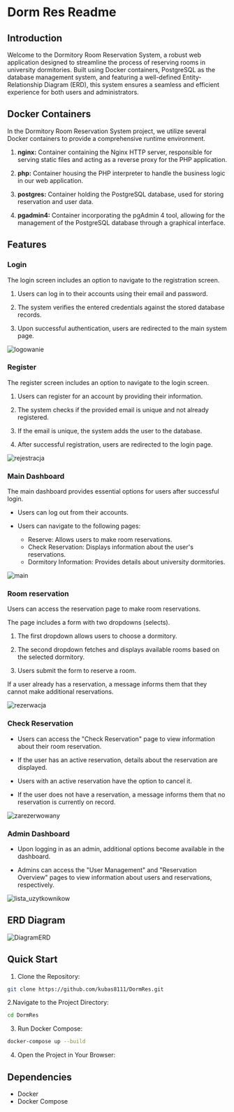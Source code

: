 # Dorm Res Readme

## Introduction

Welcome to the Dormitory Room Reservation System, a robust web application designed to streamline the process of reserving rooms in university dormitories. Built using Docker containers, PostgreSQL as the database management system, and featuring a well-defined Entity-Relationship Diagram (ERD), this system ensures a seamless and efficient experience for both users and administrators.

## Docker Containers

In the Dormitory Room Reservation System project, we utilize several Docker containers to provide a comprehensive runtime environment.

1. **nginx:** Container containing the Nginx HTTP server, responsible for serving static files and acting as a reverse proxy for the PHP application.

2. **php:** Container housing the PHP interpreter to handle the business logic in our web application.

3. **postgres:** Container holding the PostgreSQL database, used for storing reservation and user data.

4. **pgadmin4:** Container incorporating the pgAdmin 4 tool, allowing for the management of the PostgreSQL database through a graphical interface.

## Features
### Login
The login screen includes an option to navigate to the registration screen.
1. Users can log in to their accounts using their email and password.

2. The system verifies the entered credentials against the stored database records.
   
3. Upon successful authentication, users are redirected to the main system page.

![logowanie](https://github.com/kubas8111/DormRes/assets/80070461/3c68a68c-74e3-40b0-9530-e934f17115ae)

### Register
The register screen includes an option to navigate to the login screen.
1. Users can register for an account by providing their information.

2. The system checks if the provided email is unique and not already registered.

3. If the email is unique, the system adds the user to the database.

4. After successful registration, users are redirected to the login page.

![rejestracja](https://github.com/kubas8111/DormRes/assets/80070461/6df9bfd9-a14c-45aa-845a-93bd331e477c)

### Main Dashboard
The main dashboard provides essential options for users after successful login.

- Users can log out from their accounts.

- Users can navigate to the following pages:
  - Reserve: Allows users to make room reservations.
  - Check Reservation: Displays information about the user's reservations.
  - Dormitory Information: Provides details about university dormitories.

![main](https://github.com/kubas8111/DormRes/assets/80070461/35655729-5b6a-40a1-a044-a865b182c09a)

### Room reservation

Users can access the reservation page to make room reservations.

The page includes a form with two dropdowns (selects).

1. The first dropdown allows users to choose a dormitory.

2. The second dropdown fetches and displays available rooms based on the selected dormitory.

3. Users submit the form to reserve a room.

If a user already has a reservation, a message informs them that they cannot make additional reservations.

![rezerwacja](https://github.com/kubas8111/DormRes/assets/80070461/fb9e37a7-1e0b-4954-9740-99a1caf11245)

### Check Reservation

- Users can access the "Check Reservation" page to view information about their room reservation.

- If the user has an active reservation, details about the reservation are displayed.

- Users with an active reservation have the option to cancel it.

- If the user does not have a reservation, a message informs them that no reservation is currently on record.

![zarezerwowany](https://github.com/kubas8111/DormRes/assets/80070461/c1912728-d04b-4563-b34f-b60c9b1fe0b3)

### Admin Dashboard

- Upon logging in as an admin, additional options become available in the dashboard.

- Admins can access the "User Management" and "Reservation Overview" pages to view information about users and reservations, respectively.

![lista_uzytkownikow](https://github.com/kubas8111/DormRes/assets/80070461/b64a5d4f-35c1-45a3-8808-27a5449731d8)

## ERD Diagram
![DiagramERD](https://github.com/kubas8111/DormRes/assets/80070461/18e4bb33-b517-41c5-abf3-f932789649c2)


## Quick Start

1. Clone the Repository:
  ```bash
  git clone https://github.com/kubas8111/DormRes.git
  ```

2.Navigate to the Project Directory:
  ```bash
  cd DormRes
  ```

3. Run Docker Compose:
  ```bash
  docker-compose up --build
  ```

4. Open the Project in Your Browser:

## Dependencies

- Docker
- Docker Compose
